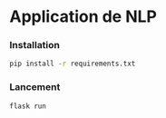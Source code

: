 # Application de NLP

### Installation

```bash
pip install -r requirements.txt
```

### Lancement

```bash
flask run
```

